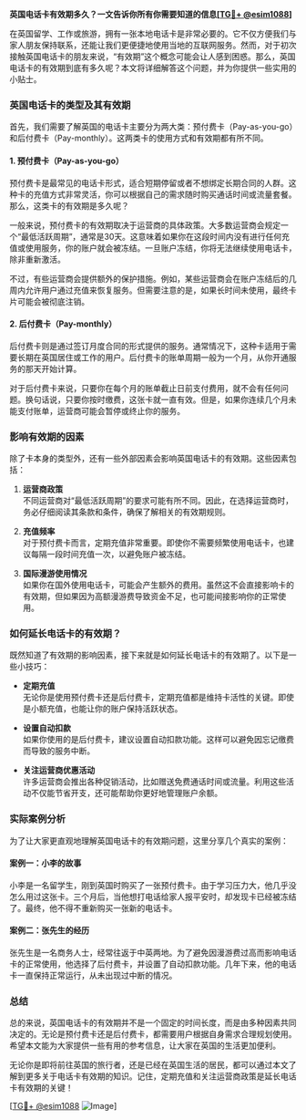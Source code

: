 **英国电话卡有效期多久？一文告诉你所有你需要知道的信息[[TG💪+ @esim1088](https://t.me/s/esim1088)]**

在英国留学、工作或旅游，拥有一张本地电话卡是非常必要的。它不仅方便我们与家人朋友保持联系，还能让我们更便捷地使用当地的互联网服务。然而，对于初次接触英国电话卡的朋友来说，“有效期”这个概念可能会让人感到困惑。那么，英国电话卡的有效期到底有多久呢？本文将详细解答这个问题，并为你提供一些实用的小贴士。

### 英国电话卡的类型及其有效期

首先，我们需要了解英国的电话卡主要分为两大类：预付费卡（Pay-as-you-go）和后付费卡（Pay-monthly）。这两类卡的使用方式和有效期都有所不同。

#### 1. 预付费卡（Pay-as-you-go）

预付费卡是最常见的电话卡形式，适合短期停留或者不想绑定长期合同的人群。这种卡的充值方式非常灵活，你可以根据自己的需求随时购买通话时间或流量套餐。那么，这类卡的有效期是多久呢？

一般来说，预付费卡的有效期取决于运营商的具体政策。大多数运营商会规定一个“最低活跃周期”，通常是30天。这意味着如果你在这段时间内没有进行任何充值或使用服务，你的账户就会被冻结。一旦账户冻结，你将无法继续使用电话卡，除非重新激活。

不过，有些运营商会提供额外的保护措施。例如，某些运营商会在账户冻结后的几周内允许用户通过充值来恢复服务。但需要注意的是，如果长时间未使用，最终卡片可能会被彻底注销。

#### 2. 后付费卡（Pay-monthly）

后付费卡则是通过签订月度合同的形式提供的服务。通常情况下，这种卡适用于需要长期在英国居住或工作的用户。后付费卡的账单周期一般为一个月，从你开通服务的那天开始计算。

对于后付费卡来说，只要你在每个月的账单截止日前支付费用，就不会有任何问题。换句话说，只要你按时缴费，这张卡就一直有效。但是，如果你连续几个月未能支付账单，运营商可能会暂停或终止你的服务。

### 影响有效期的因素

除了卡本身的类型外，还有一些外部因素会影响英国电话卡的有效期。这些因素包括：

1. **运营商政策**  
   不同运营商对“最低活跃周期”的要求可能有所不同。因此，在选择运营商时，务必仔细阅读其条款和条件，确保了解相关的有效期规则。

2. **充值频率**  
   对于预付费卡而言，定期充值非常重要。即使你不需要频繁使用电话卡，也建议每隔一段时间充值一次，以避免账户被冻结。

3. **国际漫游使用情况**  
   如果你在国外使用电话卡，可能会产生额外的费用。虽然这不会直接影响卡的有效期，但如果因为高额漫游费导致资金不足，也可能间接影响你的正常使用。

### 如何延长电话卡的有效期？

既然知道了有效期的影响因素，接下来就是如何延长电话卡的有效期了。以下是一些小技巧：

- **定期充值**  
  无论你是使用预付费卡还是后付费卡，定期充值都是维持卡活性的关键。即使是小额充值，也能让你的账户保持活跃状态。

- **设置自动扣款**  
  如果你使用的是后付费卡，建议设置自动扣款功能。这样可以避免因忘记缴费而导致的服务中断。

- **关注运营商优惠活动**  
  许多运营商会推出各种促销活动，比如赠送免费通话时间或流量。利用这些活动不仅能节省开支，还可能帮助你更好地管理账户余额。

### 实际案例分析

为了让大家更直观地理解英国电话卡的有效期问题，这里分享几个真实的案例：

#### 案例一：小李的故事
小李是一名留学生，刚到英国时购买了一张预付费卡。由于学习压力大，他几乎没怎么用过这张卡。三个月后，当他想打电话给家人报平安时，却发现卡已经被冻结了。最终，他不得不重新购买一张新的电话卡。

#### 案例二：张先生的经历
张先生是一名商务人士，经常往返于中英两地。为了避免因漫游费过高而影响电话卡的正常使用，他选择了后付费卡，并设置了自动扣款功能。几年下来，他的电话卡一直保持正常运行，从未出现过中断的情况。

### 总结

总的来说，英国电话卡的有效期并不是一个固定的时间长度，而是由多种因素共同决定的。无论是预付费卡还是后付费卡，都需要用户根据自身需求合理规划使用。希望本文能为大家提供一些有用的参考信息，让大家在英国的生活更加便利。

无论你是即将前往英国的旅行者，还是已经在英国生活的居民，都可以通过本文了解到更多关于电话卡有效期的知识。记住，定期充值和关注运营商政策是延长电话卡有效期的关键！

[[TG💪+ @esim1088](https://t.me/s/esim1088) ![Image](https://i.postimg.cc/4NQfJmqS/Snipaste-2025-05-13-00-14-12.png)]